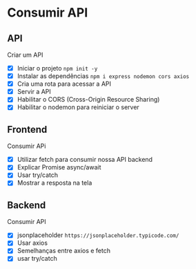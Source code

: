 # Consumir API

## API

Criar um API

- [x] Iniciar o projeto `npm init -y`
- [x] Instalar as dependências `npm i express nodemon cors axios`
- [x] Cria uma rota para acessar a API
- [x] Servir a API
- [x] Habilitar o CORS (Cross-Origin Resource Sharing)
- [x] Habilitar o nodemon para reiniciar o server

## Frontend

Consumir APi

- [x] Utilizar fetch para consumir nossa API backend
- [x] Explicar Promise async/await
- [x] Usar try/catch
- [x] Mostrar a resposta na tela

## Backend

Consumir API

- [x] jsonplaceholder `https://jsonplaceholder.typicode.com/`
- [x] Usar axios
- [x] Semelhanças entre axios e fetch
- [x] usar try/catch
